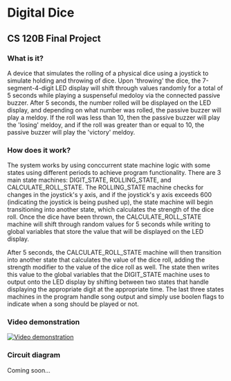 # Digital Dice
## CS 120B Final Project

### What is it?
<p>A device that simulates the rolling of a physical dice using a joystick to simulate holding and throwing of dice. Upon 'throwing' the dice, the 7-segment-4-digit LED display will shift through values randomly for a total of 5 seconds while playing a suspenseful medoloy via the connected passive buzzer. After 5 seconds, the number rolled will be displayed on the LED display, and depending on what number was rolled, the passive buzzer will play a meldoy. If the roll was less than 10, then the passive buzzer will play the 'losing' meldoy, and if the roll was greater than or equal to 10, the passive buzzer will play the 'victory' meldoy.</p>

### How does it work?
<p>The system works by using conccurrent state machine logic with some states using different periods to achieve program functionality. There are 3 main state machines: DIGIT_STATE, ROLLING_STATE, and CALCULATE_ROLL_STATE.
The ROLLING_STATE machine checks for changes in the joystick's y axis, and if the joystick's y axis exceeds 600 (indicating the joystick is being pushed up), the state machine will begin transitioning into another state, which calculates the strength of the dice roll. Once the dice have been thrown, the CALCULATE_ROLL_STATE machine will shift through random values for 5 seconds while writing to global variables that store the value that will be displayed on the LED display. 
  
After 5 seconds, the CALCULATE_ROLL_STATE machine will then transition into another state that calculates the value of the dice roll, adding the strength modifier to the value of the dice roll as well. The state then writes this value to the global variables that the DIGIT_STATE machine uses to output onto the LED display by shifting between two states that handle displaying the appropriate digit at the appropriate time. The last three states machines in the program handle song output and simply use boolen flags to indicate when a song should be played or not.</p>

### Video demonstration
[![Video demonstration](https://img.youtube.com/vi/_TLMPbpP9Zc/0.jpg)](https://www.youtube.com/watch?v=_TLMPbpP9Zc&feature=youtu.be)

### Circuit diagram
Coming soon...
